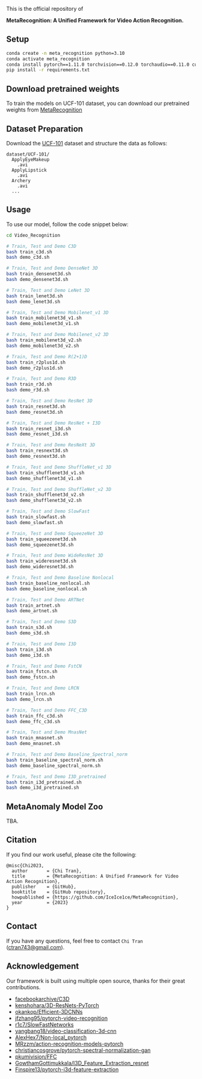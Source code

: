 This is the official repository of 

**MetaRecognition: A Unified Framework for Video Action Recognition.**

## Setup
```bash
conda create -n meta_recognition python=3.10
conda activate meta_recognition
conda install pytorch==1.11.0 torchvision==0.12.0 torchaudio==0.11.0 cudatoolkit=11.3 -c pytorch
pip install -r requirements.txt
```

## Download pretrained weights
To train the models on UCF-101 dataset, you can download our pretrained weights from [MetaRecognition](https://drive.google.com/file/d/1jtHeWCoVqeo-cJu5ma5CEaDhRKz0TJxN/view?usp=sharing)

## Dataset Preparation
Download the [UCF-101](https://www.crcv.ucf.edu/data/UCF101.php) dataset and structure the data as follows:
```
dataset/UCF-101/
  ApplyEyeMakeup
    .avi
  ApplyLipstick
    .avi
  Archery
    .avi
  ...
```

## Usage
To use our model, follow the code snippet below:
```bash
cd Video_Recognition

# Train, Test and Demo C3D
bash train_c3d.sh
bash demo_c3d.sh

# Train, Test and Demo DenseNet 3D
bash train_densenet3d.sh
bash demo_densenet3d.sh

# Train, Test and Demo LeNet 3D
bash train_lenet3d.sh
bash demo_lenet3d.sh

# Train, Test and Demo Mobilenet_v1 3D
bash train_mobilenet3d_v1.sh
bash demo_mobilenet3d_v1.sh

# Train, Test and Demo Mobilenet_v2 3D
bash train_mobilenet3d_v2.sh
bash demo_mobilenet3d_v2.sh

# Train, Test and Demo R(2+1)D
bash train_r2plus1d.sh
bash demo_r2plus1d.sh

# Train, Test and Demo R3D
bash train_r3d.sh
bash demo_r3d.sh

# Train, Test and Demo ResNet 3D
bash train_resnet3d.sh
bash demo_resnet3d.sh

# Train, Test and Demo ResNet + I3D
bash train_resnet_i3d.sh
bash demo_resnet_i3d.sh

# Train, Test and Demo ResNeXt 3D
bash train_resnext3d.sh
bash demo_resnext3d.sh

# Train, Test and Demo ShuffleNet_v1 3D
bash train_shufflenet3d_v1.sh
bash demo_shufflenet3d_v1.sh

# Train, Test and Demo ShuffleNet_v2 3D
bash train_shufflenet3d_v2.sh
bash demo_shufflenet3d_v2.sh

# Train, Test and Demo SlowFast
bash train_slowfast.sh
bash demo_slowfast.sh

# Train, Test and Demo SqueezeNet 3D
bash train_squeezenet3d.sh
bash demo_squeezenet3d.sh

# Train, Test and Demo WideResNet 3D
bash train_wideresnet3d.sh
bash demo_wideresnet3d.sh

# Train, Test and Demo Baseline Nonlocal
bash train_baseline_nonlocal.sh
bash demo_baseline_nonlocal.sh

# Train, Test and Demo ARTNet
bash train_artnet.sh
bash demo_artnet.sh

# Train, Test and Demo S3D
bash train_s3d.sh
bash demo_s3d.sh

# Train, Test and Demo I3D
bash train_i3d.sh
bash demo_i3d.sh

# Train, Test and Demo FstCN
bash train_fstcn.sh
bash demo_fstcn.sh

# Train, Test and Demo LRCN
bash train_lrcn.sh
bash demo_lrcn.sh

# Train, Test and Demo FFC_C3D
bash train_ffc_c3d.sh
bash demo_ffc_c3d.sh

# Train, Test and Demo MnasNet
bash train_mnasnet.sh
bash demo_mnasnet.sh

# Train, Test and Demo Baseline_Spectral_norm
bash train_baseline_spectral_norm.sh
bash demo_baseline_spectral_norm.sh

# Train, Test and Demo I3D_pretrained
bash train_i3d_pretrained.sh
bash demo_i3d_pretrained.sh
```

## MetaAnomaly Model Zoo
TBA.

## Citation
If you find our work useful, please cite the following:
```
@misc{Chi2023,
  author       = {Chi Tran},
  title        = {MetaRecognition: A Unified Framework for Video Action Recognition},
  publisher    = {GitHub},
  booktitle    = {GitHub repository},
  howpublished = {https://github.com/IceIce1ce/MetaRecognition},
  year         = {2023}
}
```

## Contact
If you have any questions, feel free to contact `Chi Tran` 
([ctran743@gmail.com](ctran743@gmail.com)).

##  Acknowledgement
Our framework is built using multiple open source, thanks for their great contributions.
<!--ts-->
* [facebookarchive/C3D](https://github.com/facebookarchive/C3D)
* [kenshohara/3D-ResNets-PyTorch](https://github.com/kenshohara/3D-ResNets-PyTorch)
* [okankop/Efficient-3DCNNs](https://github.com/okankop/Efficient-3DCNNs)
* [jfzhang95/pytorch-video-recognition](https://github.com/jfzhang95/pytorch-video-recognition)
* [r1c7/SlowFastNetworks](https://github.com/r1c7/SlowFastNetworks)
* [yangbang18/video-classification-3d-cnn](https://github.com/yangbang18/video-classification-3d-cnn)
* [AlexHex7/Non-local_pytorch](https://github.com/AlexHex7/Non-local_pytorch)
* [MRzzm/action-recognition-models-pytorch](https://github.com/MRzzm/action-recognition-models-pytorch)
* [christiancosgrove/pytorch-spectral-normalization-gan](https://github.com/christiancosgrove/pytorch-spectral-normalization-gan)
* [pkumivision/FFC](https://github.com/pkumivision/FFC)
* [GowthamGottimukkala/I3D_Feature_Extraction_resnet](https://github.com/GowthamGottimukkala/I3D_Feature_Extraction_resnet)
* [Finspire13/pytorch-i3d-feature-extraction](https://github.com/Finspire13/pytorch-i3d-feature-extraction)
<!--te-->
